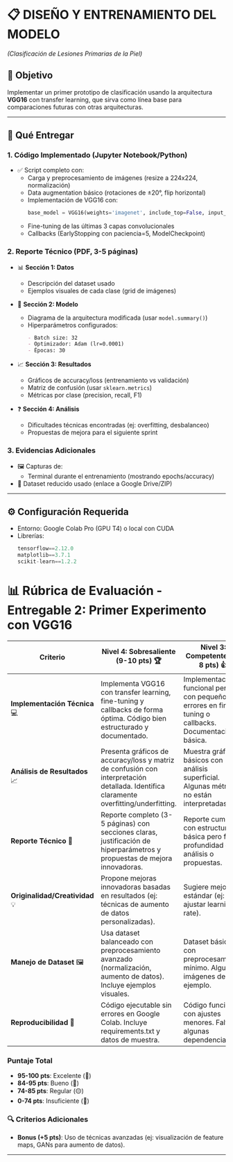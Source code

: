 # 📋 **DISEÑO Y ENTRENAMIENTO DEL MODELO**  
*(Clasificación de Lesiones Primarias de la Piel)*  

## 🎯 **Objetivo**  
Implementar un primer prototipo de clasificación usando la arquitectura **VGG16** con transfer learning, que sirva como línea base para comparaciones futuras con otras arquitecturas.  

---

## 📂 **Qué Entregar**  

### 1. **Código Implementado** (Jupyter Notebook/Python)  
- ✅ Script completo con:  
  - Carga y preprocesamiento de imágenes (resize a 224x224, normalización)  
  - Data augmentation básico (rotaciones de ±20°, flip horizontal)  
  - Implementación de VGG16 con:  
    ```python
    base_model = VGG16(weights='imagenet', include_top=False, input_shape=(224,224,3))
    ```  
  - Fine-tuning de las últimas 3 capas convolucionales  
  - Callbacks (EarlyStopping con paciencia=5, ModelCheckpoint)  

### 2. **Reporte Técnico** (PDF, 3-5 páginas)  
- 📊 **Sección 1: Datos**  
  - Descripción del dataset usado 
  - Ejemplos visuales de cada clase (grid de imágenes)  

- 🤖 **Sección 2: Modelo**  
  - Diagrama de la arquitectura modificada (usar `model.summary()`)  
  - Hiperparámetros configurados:  
    ```markdown
    - Batch size: 32  
    - Optimizador: Adam (lr=0.0001)  
    - Épocas: 30  
    ```

- 📈 **Sección 3: Resultados**  
  - Gráficos de accuracy/loss (entrenamiento vs validación)  
  - Matriz de confusión (usar `sklearn.metrics`)  
  - Métricas por clase (precision, recall, F1)  

- ❓ **Sección 4: Análisis**  
  - Dificultades técnicas encontradas (ej: overfitting, desbalanceo)  
  - Propuestas de mejora para el siguiente sprint  

### 3. **Evidencias Adicionales**  
- 🖼️ Capturas de:  
  - Terminal durante el entrenamiento (mostrando epochs/accuracy)  
- 📁 Dataset reducido usado (enlace a Google Drive/ZIP)  

---

## ⚙️ **Configuración Requerida**  
- Entorno: Google Colab Pro (GPU T4) o local con CUDA  
- Librerías:  
  ```python
  tensorflow==2.12.0  
  matplotlib==3.7.1  
  scikit-learn==1.2.2


# 📊 **Rúbrica de Evaluación - Entregable 2: Primer Experimento con VGG16**

| **Criterio**               | **Nivel 4: Sobresaliente (9-10 pts)** 🏆 | **Nivel 3: Competente (7-8 pts)** 👍 | **Nivel 2: En Desarrollo (5-6 pts)** 📉 | **Nivel 1: Básico (0-4 pts)** ⚠️ |
|----------------------------|------------------------------------------|--------------------------------------|----------------------------------------|----------------------------------|
| **Implementación Técnica** 💻 | Implementa VGG16 con transfer learning, fine-tuning y callbacks de forma óptima. Código bien estructurado y documentado. | Implementación funcional pero con pequeños errores en fine-tuning o callbacks. Documentación básica. | Código funciona parcialmente, falta documentación o tiene errores críticos. | Implementación incompleta o no funcional. |
| **Análisis de Resultados** 📈 | Presenta gráficos de accuracy/loss y matriz de confusión con interpretación detallada. Identifica claramente overfitting/underfitting. | Muestra gráficos básicos con análisis superficial. Algunas métricas no están interpretadas. | Gráficos incompletos o sin análisis. Métricas clave faltantes. | Carece de visualizaciones o análisis de resultados. |
| **Reporte Técnico** 📝 | Reporte completo (3-5 páginas) con secciones claras, justificación de hiperparámetros y propuestas de mejora innovadoras. | Reporte cumple con estructura básica pero falta profundidad en análisis o propuestas. | Reporte desorganizado o con información incompleta. Faltan secciones clave. | Reporte muy breve o irrelevante al experimento. |
| **Originalidad/Creatividad** 💡 | Propone mejoras innovadoras basadas en resultados (ej: técnicas de aumento de datos personalizadas). | Sugiere mejoras estándar (ej: ajustar learning rate). | Mejoras genéricas sin relación directa con los resultados. | No incluye propuestas de mejora. |
| **Manejo de Dataset** 🖼️ | Usa dataset balanceado con preprocesamiento avanzado (normalización, aumento de datos). Incluye ejemplos visuales. | Dataset básico con preprocesamiento mínimo. Algunas imágenes de ejemplo. | Dataset desbalanceado o preprocesamiento incorrecto. | No evidencia manejo adecuado de datos. |
| **Reproducibilidad** 🔄 | Código ejecutable sin errores en Google Colab. Incluye requirements.txt y datos de muestra. | Código funciona con ajustes menores. Faltan algunas dependencias. | Código requiere modificaciones extensas para funcionar. | Código no reproducible. |

### **Puntaje Total**  
- **95-100 pts**: Excelente (💎)  
- **84-95 pts**: Bueno (🔵)  
- **74-85 pts**: Regular (🟡)  
- **0-74 pts**: Insuficiente (🔴)  

### 🔍 **Criterios Adicionales**  
- **Bonus (+5 pts)**: Uso de técnicas avanzadas (ej: visualización de feature maps, GANs para aumento de datos).   

---
